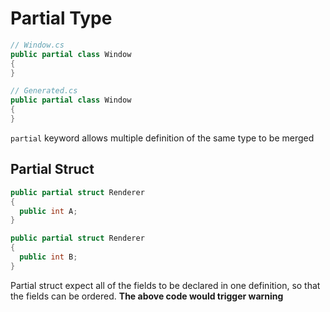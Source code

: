 # Partial Type

```cs
// Window.cs
public partial class Window
{
}

// Generated.cs
public partial class Window
{
}
```

`partial` keyword allows multiple definition of the same type to be merged

## Partial Struct

```cs
public partial struct Renderer
{
  public int A;
}

public partial struct Renderer
{
  public int B;
}
```

Partial struct expect all of the fields to be declared in one definition, so
that the fields can be ordered. **The above code would trigger warning**
